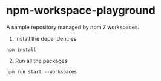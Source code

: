 # npm-workspace-playground

A sample repository managed by npm 7 workspaces.

1. Install the dependencies
```
npm install
```

2. Run all the packages

```
npm run start --workspaces
```
